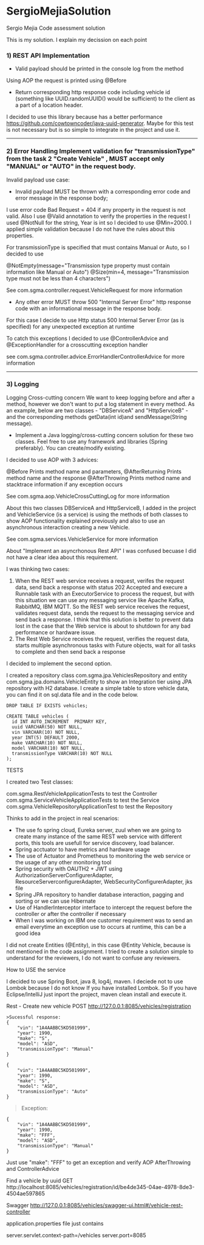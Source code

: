 # SergioMejiaSolution
Sergio Mejia Code assessment solution


This is my solution. I explain my decission on each point

### 1) REST API Implementation 

- Valid payload should be printed in the console log from the method 


Using AOP the request is printed using @Before


- Return corresponding http response code including vehicle id (something like UUID.randomUUID() would be sufficient) to the client as a part of a location header. 


I decided to use this library because has a better performance https://github.com/cowtowncoder/java-uuid-generator.
Maybe for this test is not necessary but is so simple to integrate in the project and use it.


----------------------------------------------------------------------------------------------------------------------


### 2) Error Handling Implement validation for "transmissionType" from the task 2 "Create Vehicle" , MUST accept only "MANUAL" or "AUTO" in the request body. 
Invalid payload use case: 


- Invalid payload MUST be thrown with a corresponding error code and error message in the response body; 


I use error code Bad Request = 404 if any property in the request is not valid. Also I use @Valid annotation to verify the properties in the request
I used @NotNull for the string, Year is int so I decided to use @Min=2000. I applied simple validation because I do not have the rules about this properties.

For transmissionType is specified that must contains Manual or Auto, so I decided to use

@NotEmpty(message="Transmission type property must contain information like Manual or Auto")
@Size(min=4, message="Transmission type must not be less than 4 characters")

See com.sgma.controller.request.VehicleRequest for more information


- Any other error MUST throw 500 "Internal Server Error" http response code with an informational message in the response body. 


For this case I decide to use Http status 500 Internal Server Error (as is specified) for any unexpected exception at runtime

To catch this exceptions I decided to use @ControllerAdvice and @ExceptionHandler for a crosscutting exception handler

see com.sgma.controller.advice.ErrorHandlerControllerAdvice for more information


----------------------------------------------------------------------------------------------------------------------


### 3) Logging 

Logging Cross-cutting concern We want to keep logging before and after a method, however we don't want to put a log statement in every method. As an example, below are two classes - "DBServiceA" and "HttpServiceB" - and the corresponding methods getData(int id)and sendMessage(String message). 
 
- Implement a Java logging/cross-cutting concern solution for these two classes.  Feel free to use any framework and libraries (Spring preferably). You can create/modify existing. 


I decided to use AOP with 3 advices:

 @Before 
  Prints method name and parameters, 
 @AfterReturning 
  Prints method name and the response
 @AfterThrowing
  Prints method name and stacktrace information if any exception occurs
  
See com.sgma.aop.VehicleCrossCuttingLog for more information


About this two classes DBServiceA and HttpServiceB, I added in the project and VehicleService (is a service) is using the methods of both classes to show AOP functionality explained previously and also to use an asynchronous interaction creating a new Vehicle.

See com.sgma.services.VehicleService for more information
 
 
About "Implement an asyncrhonous Rest API" I was confused becuase I did not have a clear idea about this requirement.


I was thinking two cases:

1. When the REST web service receives a request, verifes the request data, send back a response with status 202 Accepted and execure a Runnable task with an ExecutorService to process the request,
   but with this situation we can use any messaging service like Apache Kafka, RabbitMQ, IBM MQTT. So the REST web service receives the request, validates request data, sends the request to the messaging service and send back a response.
   I think that this solution is better to prevent data lost in the case that the Web service is about to shutdown for any bad performance or hardware issue.
2. The Rest Web Service receives the request, verifies the request data, starts multiple asynchronous tasks with Future objects, wait for all tasks to complete and then send back a response

I decided to implement the second option.


I created a repository class com.sgma.jpa.VehiclesRepository and entity com.sgma.jpa.domains.VehicleEntity to show an Integration tier using JPA repository with H2 database.
I create a simple table to store vehicle data, you can find it on sql.data file and in the code below.

```
DROP TABLE IF EXISTS vehicles;
 
CREATE TABLE vehicles (
  id INT AUTO_INCREMENT  PRIMARY KEY,
  uuid VARCHAR(50) NOT NULL,
  vin VARCHAR(10) NOT NULL,
  year INT(5) DEFAULT 2000,
  make VARCHAR(10) NOT NULL,
  model VARCHAR(10) NOT NULL,
  transmissionType VARCHAR(10) NOT NULL
);
```

TESTS

I created two Test classes:

com.sgma.RestVehicleApplicationTests to test the Controller
com.sgma.ServiceVehicleApplicationTests to test the Service
com.sgma.VehicleRepositoryApplicationTest to test the Repository

Thinks to add in the project in real scenarios:

- The use fo spring cloud, Eureka server, zuul when we are going to create many instance of the same REST web service with different ports, this tools are usefull for service discovery, load balancer.
- Spring acctuator to have metrics and hardware usage
- The use of Actuator and Prometheus to monitoring the web service or the usage of any other monitoring tool
- Spring security with OAUTH2 + JWT using AuthorizationServerConfigurerAdapter, ResourceServerconfigurerAdapter, WebSecurityConfigurerAdapter, jks file
- Spring JPA repository to handler database interaction, pagging and sorting or we can use Hibernate
- Use of HandlerInterceptor interface to intercept the request before the controller or after the controller if necessary
- When I was working on IBM one customer requirement was to send an email everytime an exception use to occurs at runtime, this can be a good idea


I did not create Entities (@Entity), in this case @Entity Vehicle, because is not mentioned in the code assignment.
I tried to create a solution simple to understand for the reviewers, I do not want to confuse any reviewers.

How to USE the service

I decided to use Spring Boot, java 8, log4j, maven. I deciede not to use Lombok because I do not know If you have installed Lombok.
So If you have Eclipse/IntelliJ just inport the project, maven clean install and execute it.

Rest - Create new vehicle
POST
http://127.0.0.1:8085/vehicles/registration

```
>Sucessful response:
{
	"vin": "1A4AABBC5KD501999",   
	"year": 1990,   
	"make": "S",   
	"model": "ASD",
	"transmissionType": "Manual"
}

{
	"vin": "1A4AABBC5KD501999",   
	"year": 1990,   
	"make": "S",   
	"model": "ASD",
	"transmissionType": "Auto"
}
```

> Exception:

```
{
	"vin": "1A4AABBC5KD501999",   
	"year": 1990,   
	"make": "FFF",   
	"model": "ASD",
	"transmissionType": "Manual"
}
```
Just use "make": "FFF" to get an exception and verify AOP AfterThrowing and ControllerAdvice

Find a vehicle by uuid
GET
http://localhost:8085/vehicles/registration/id/be4de345-04ae-4978-8de3-4504ae597865

Swagger
http://127.0.0.1:8085/vehicles/swagger-ui.html#/vehicle-rest-controller

application.properties file just contains

server.servlet.context-path=/vehicles
server.port=8085

